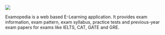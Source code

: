 <img src="image/lglogo"></img></br>
<p>Examopedia is a web based E-Learning application. It provides exam information, exam pattern, exam syllabus, practice tests and previous-year exam papers for exams like IELTS, CAT, GATE and GRE.</p>
